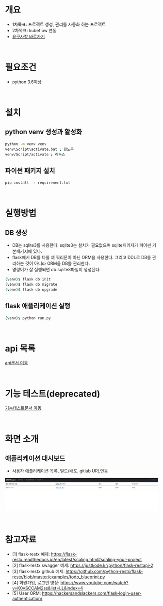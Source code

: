 # 개요
* 1차목표: 프로젝트 생성, 관리를 자동화 하는 프로젝트
* 2차목표: kubeflow 연동
* [요구사항 바로가기](documentation/요구사항.md)

<br>

# 필요조건
* python 3.6이상

<br>

# 설치
## python venv 생성과 활성화
```sh
python -m venv venv
venv\Script\activate.bat ; 윈도우
venv/Script/activate ; 리눅스
```

## 파이썬 패키지 설치
```sh
pip install -r requirement.txt
```

<br>

# 실행방법
## DB 생성
* DB는 sqlite3를 사용한다. sqlite3는 설치가 필요없으며 sqlite패키지가 파이썬 기본패키지에 있다. <br>
* flask에서 DB를 다룰 떄 쿼리문이 아닌 ORM을 사용한다. 그리고 DDL로 DB를 관리하는 것이 아니라 ORM을 DB를 관리한다. <br>
* 명령어가 잘 실행되면 db.sqlite3파일이 생성된다.
```sh
(venv)$ flask db init
(venv)$ flask db migrate
(venv)$ flask db upgrade
```

## flask 애플리케이션 실행
```sh
(venv)$ python run.py
```

<br>

# api 목록
[api문서 이동](documentation/api_list.md)

<br>

# 기능 테스트(deprecated)
[기능테스트문서 이동](tests/Readme.md)

<br>

# 화면 소개
## 애플리케이션 대시보드
* 사용자 애플리케이션 목록, 빌드/배포, gitlab URL연동

![application_dashboard](documentation_imgs/application_dashboard.png)

<br>

# 참고자료
* [1] flask-restx 예제: https://flask-restx.readthedocs.io/en/latest/scaling.html#scaling-your-project
* [2] flask-restx swagger 예제: https://justkode.kr/python/flask-restapi-2
* [3] flask-restx github 예제: https://github.com/python-restx/flask-restx/blob/master/examples/todo_blueprint.py
* [4] 회원가입, 로그인 영상: https://www.youtube.com/watch?v=K0vSCCAM2ss&list=LL&index=4
* [5] User ORM: https://hackersandslackers.com/flask-login-user-authentication/